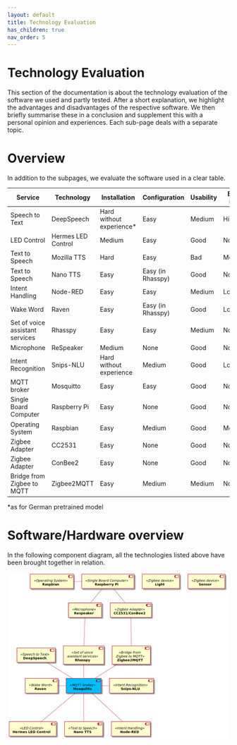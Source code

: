 ```yaml
---
layout: default 
title: Technology Evaluation 
has_children: true 
nav_order: 5
---
```


# Technology Evaluation

This section of the documentation is about the technology evaluation of the software we used and partly tested. After a
short explanation, we highlight the advantages and disadvantages of the respective software. We then briefly summarise
these in a conclusion and supplement this with a personal opinion and experiences. Each sub-page deals with a separate
topic.

# Overview

In addition to the subpages, we evaluate the software used in a clear table.

| Service                         | Technology         | Installation             | Configuration     | Usability | Error rate |
|---------------------------------|--------------------|--------------------------|-------------------|-----------|------------|
| Speech to Text                  | DeepSpeech         | Hard without experience* | Easy              | Medium    | High       |
| LED Control                     | Hermes LED Control | Medium                   | Easy              | Good      | None       |
| Text to Speech                  | Mozilla TTS        | Hard                     | Easy              | Bad       | Medium     |
| Text to Speech                  | Nano TTS           | Easy                     | Easy (in Rhasspy) | Good      | None       |
| Intent Handling                 | Node-RED           | Easy                     | Easy              | Medium    | Low        |
| Wake Word                       | Raven              | Easy                     | Easy (in Rhasspy) | Good      | Low        |
| Set of voice assistant services | Rhasspy            | Easy                     | Easy              | Medium    | None       |
| Microphone                      | ReSpeaker          | Medium                   | None              | Good      | None       |
| Intent Recognition              | Snips-NLU          | Hard without experience  | Medium            | Good      | Low        |
| MQTT broker                     | Mosquitto          | Easy                     | Easy              | Good      | None       |
| Single Board Computer           | Raspberry Pi       | Easy                     | None              | Good      | None       |
| Operating System                | Raspbian           | Easy                     | Medium            | Good      | Medium     |
| Zigbee Adapter                  | CC2531             | Easy                     | None              | Good      | None       |
| Zigbee Adapter                  | ConBee2            | Easy                     | None              | Good      | None       |
| Bridge from Zigbee to MQTT      | Zigbee2MQTT        | Easy                     | Medium            | Medium    | None       |

*as for German pretrained model

# Software/Hardware overview

In the following component diagram, all the technologies listed above have been brought together in relation.

<img src='../../assets/diagrams/software_hardware_overview.png' width='500' alt="Software and hardware overview">

